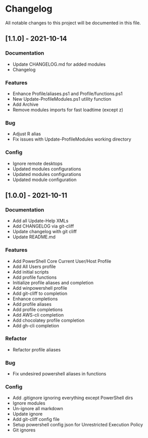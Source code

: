 # Changelog
All notable changes to this project will be documented in this file.

## [1.1.0] - 2021-10-14

### Documentation

- Update CHANGELOG.md for added modules
- Changelog

### Features

- Enhance Profile/aliases.ps1 and Profile/functions.ps1
- New Update-ProfileModules.ps1 utility function
- Add Archive
- Remove modules imports for fast loadtime (except z)

### Bug

- Adjust R alias
- Fix issues with Update-ProfileModules working directory

### Config

- Ignore remote desktops
- Updated modules configurations
- Updated modules configurations
- Updated module configuration

## [1.0.0] - 2021-10-11

### Documentation

- Add all Update-Help XMLs
- Add CHANGELOG via git-cliff
- Update changelog with git cliff
- Update README.md

### Features

- Add PowerShell Core Current User/Host Profile
- Add All Users profile
- Add initial scripts
- Add profile functions
- Initialize profile aliases and completion
- Add winpowershell profile
- Add git-cliff to completion
- Enhance completions
- Add profile aliases
- Add profile completions
- Add AWS-cli completion
- Add chocolatey profile completion
- Add gh-cli completion

### Refactor

- Refactor profile aliases

### Bug

- Fix undesired powershell aliases in functions

### Config

- Add .gitignore ignoring everything except PowerShell dirs
- Ignore modules
- Un-ignore all markdown
- Update ignore
- Add git-cliff config file
- Setup powershell config json for Unrestricted Execution Policy
- Git ignores

<!-- generated by git-cliff -->

